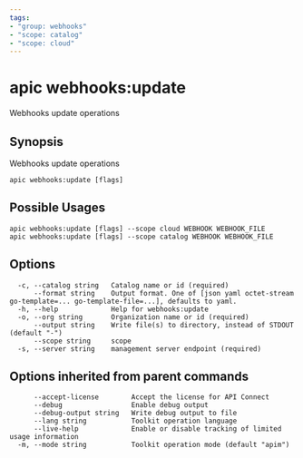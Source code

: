 ```yaml
---
tags:
- "group: webhooks"
- "scope: catalog"
- "scope: cloud"
---
```

# apic webhooks:update

Webhooks update operations

## Synopsis

Webhooks update operations

```
apic webhooks:update [flags]
```

## Possible Usages

```
apic webhooks:update [flags] --scope cloud WEBHOOK WEBHOOK_FILE
apic webhooks:update [flags] --scope catalog WEBHOOK WEBHOOK_FILE
```

## Options

```
  -c, --catalog string   Catalog name or id (required)
      --format string    Output format. One of [json yaml octet-stream go-template=... go-template-file=...], defaults to yaml.
  -h, --help             Help for webhooks:update
  -o, --org string       Organization name or id (required)
      --output string    Write file(s) to directory, instead of STDOUT (default "-")
      --scope string     scope
  -s, --server string    management server endpoint (required)
```

## Options inherited from parent commands

```
      --accept-license        Accept the license for API Connect
      --debug                 Enable debug output
      --debug-output string   Write debug output to file
      --lang string           Toolkit operation language
      --live-help             Enable or disable tracking of limited usage information
  -m, --mode string           Toolkit operation mode (default "apim")
```
